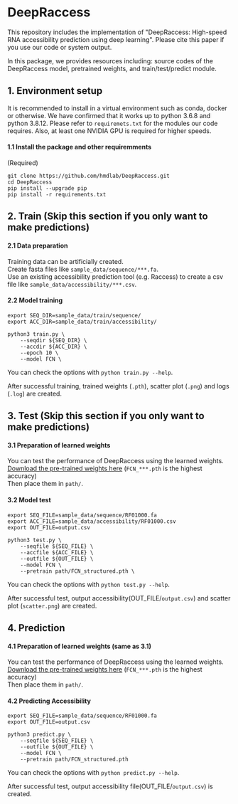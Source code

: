 # DeepRaccess
This repository includes the implementation of "DeepRaccess: High-speed RNA accessibility prediction using deep learning". Please cite this paper if you use our code or system output.

In this package, we provides resources including: source codes of the DeepRaccess model, pretrained weights, and train/test/predict module.

## 1. Environment setup
It is recommended to install in a virtual environment such as conda, docker or otherwise. We have confirmed that it works up to python 3.6.8 and python 3.8.12. Please refer to `requiremets.txt` for the modules our code requires. Also, at least one NVIDIA GPU is required for higher speeds.

#### 1.1 Install the package and other requiremments
(Required)
```
git clone https://github.com/hmdlab/DeepRaccess.git
cd DeepRaccess
pip install --upgrade pip
pip install -r requirements.txt
```

## 2. Train (Skip this section if you only want to make predictions)
#### 2.1 Data preparation
Training data can be artificially created.  
Create fasta files like `sample_data/sequence/***.fa`.  
Use an existing accessibility prediction tool (e.g. Raccess) to create a csv file like `sample_data/accessibility/***.csv`.


#### 2.2 Model training
```
export SEQ_DIR=sample_data/train/sequence/
export ACC_DIR=sample_data/train/accessibility/

python3 train.py \
    --seqdir ${SEQ_DIR} \
    --accdir ${ACC_DIR} \
    --epoch 10 \
    --model FCN \
```
You can check the options with `python train.py --help`.

After successful training, trained weights (`.pth`), scatter plot (`.png`) and logs (`.log`) are created.

## 3. Test (Skip this section if you only want to make predictions)
#### 3.1 Preparation of learned weights

You can test the performance of DeepRaccess using the learned weights.  
[Download the pre-trained weights here](https://drive.google.com/drive/folders/1xJOV2vIoVYCx6i9YY70CWwEGacQw8jTP?usp=sharing) (`FCN_***.pth` is the highest accuracy)  
Then place them in `path/`.


#### 3.2 Model test
```
export SEQ_FILE=sample_data/sequence/RF01000.fa
export ACC_FILE=sample_data/accessibility/RF01000.csv
export OUT_FILE=output.csv

python3 test.py \
    --seqfile ${SEQ_FILE} \
    --accfile ${ACC_FILE} \
    --outfile ${OUT_FILE} \
    --model FCN \
    --pretrain path/FCN_structured.pth \
```
You can check the options with `python test.py --help`.

After successful test, output accessibility(OUT_FILE/`output.csv`) and scatter plot (`scatter.png`) are created.

## 4. Prediction
#### 4.1 Preparation of learned weights (same as 3.1)
You can test the performance of DeepRaccess using the learned weights.  
[Download the pre-trained weights here](https://drive.google.com/drive/folders/1xJOV2vIoVYCx6i9YY70CWwEGacQw8jTP?usp=sharing) (`FCN_***.pth` is the highest accuracy)  
Then place them in `path/`.


#### 4.2 Predicting Accessibility

```
export SEQ_FILE=sample_data/sequence/RF01000.fa
export OUT_FILE=output.csv

python3 predict.py \
    --seqfile ${SEQ_FILE} \
    --outfile ${OUT_FILE} \
    --model FCN \
    --pretrain path/FCN_structured.pth
```
You can check the options with `python predict.py --help`.

After successful test, output accessibility file(OUT_FILE/`output.csv`) is created.
